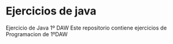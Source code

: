 # Ejercicios de java
Ejercicio de Java 1º DAW
Este repositorio contiene ejercicios de Programacion de 1ºDAW

